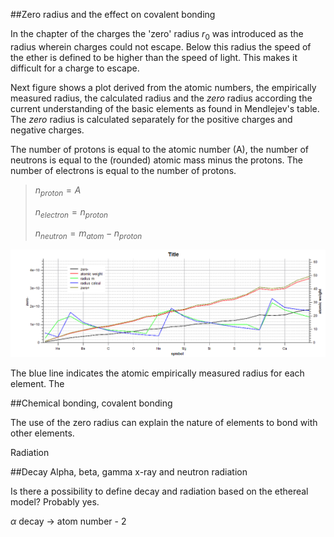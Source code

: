 ##Zero radius and the effect on covalent bonding

In the chapter of the charges the 'zero' radius $r_0$ was introduced as the radius wherein charges 
could not escape. Below this radius the speed of the ether is defined to be higher than the speed of
light. This makes it difficult for a charge to escape.  

Next figure shows a plot derived from the atomic numbers, the empirically measured radius, the calculated radius and the $zero$ radius according the current understanding of the basic elements as found in Mendlejev's table. The $zero$ radius is calculated separately for the positive charges and negative charges. 

> 

The number of protons  is equal to the atomic number (A), the number of neutrons is equal to the (rounded) atomic mass minus the protons. The  number of electrons is equal to the number of protons.

> $n_{proton} = A$
>
> $n_{electron} = n_{proton}$
>
> $n_{neutron} = m_{atom}-n_{proton}$





![radius](.\images\radius_vs_zero.png)

The blue line indicates the atomic empirically measured radius for each element. The 









##Chemical bonding, covalent bonding

The use of the zero radius can explain the nature of elements to bond with other elements.





Radiation

##Decay Alpha, beta, gamma x-ray and neutron radiation

Is there a possibility to define decay and radiation based on the ethereal model? Probably yes.



$\alpha$ decay -> atom number - 2



